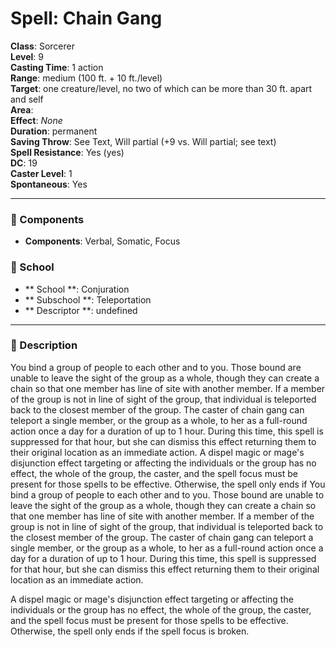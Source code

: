 
# Spell: Chain Gang
**Class**: Sorcerer  
**Level**: 9  
**Casting Time**: 1 action  
**Range**: medium (100 ft. + 10 ft./level)  
**Target**: one creature/level, no two of which can be more than 30 ft. apart and self  
**Area**:   
**Effect**: _None_  
**Duration**: permanent  
**Saving Throw**: See Text, Will partial (+9 vs. Will partial; see text)  
**Spell Resistance**: Yes (yes)  
**DC**: 19  
**Caster Level**: 1  
**Spontaneous**: Yes

---

### 🔮 Components
- **Components**: Verbal, Somatic, Focus

### 🏫 School
- ** School **: Conjuration
- ** Subschool **: Teleportation
- ** Descriptor **: undefined
---

### 📜 Description
You bind a group of people to each other and to you. Those bound are unable to leave the sight of the group as a whole, though they can create a chain so that one member has line of site with another member. If a member of the group is not in line of sight of the group, that individual is teleported back to the closest member of the group. The caster of chain gang can teleport a single member, or the group as a whole, to her as a full-round action once a day for a duration of up to 1 hour. During this time, this spell is suppressed for that hour, but she can dismiss this effect returning them to their original location as an immediate action. A dispel magic or mage's disjunction effect targeting or affecting the individuals or the group has no effect, the whole of the group, the caster, and the spell focus must be present for those spells to be effective. Otherwise, the spell only ends if You bind a group of people to each other and to you. Those bound are unable to leave the sight of the group as a whole, though they can create a chain so that one member has line of site with another member. If a member of the group is not in line of sight of the group, that individual is teleported back to the closest member of the group. The caster of chain gang can teleport a single member, or the group as a whole, to her as a full-round action once a day for a duration of up to 1 hour. During this time, this spell is suppressed for that hour, but she can dismiss this effect returning them to their original location as an immediate action.

A dispel magic or mage's disjunction effect targeting or affecting the individuals or the group has no effect, the whole of the group, the caster, and the spell focus must be present for those spells to be effective. Otherwise, the spell only ends if the spell focus is broken.
